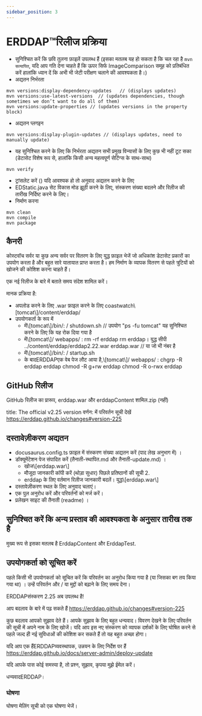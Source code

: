 ```yaml
---
sidebar_position: 3
---
```

# ERDDAP™रिलीज प्रक्रिया
* सुनिश्चित करें कि छवि तुलना फ़ाइलें उपलब्ध हैं (इसका मतलब यह हो सकता है कि चल रहा है `mvn सत्यापित`, यदि आप गति देना चाहते हैं कि ऊपर सिर्फ ImageComparison समूह को प्रतिबंधित करें हालांकि ध्यान दें कि अभी भी जेटी परीक्षण चलाने की आवश्यकता है।) 
* अद्यतन निर्भरता
```
mvn versions:display-dependency-updates   // (displays updates)
mvn versions:use-latest-versions  // (updates dependencies, though sometimes we don’t want to do all of them)
mvn versions:update-properties // (updates versions in the property block)
```
* अद्यतन प्लगइन
```
mvn versions:display-plugin-updates // (displays updates, need to manually update)
```
* यह सुनिश्चित करने के लिए कि निर्भरता अद्यतन सभी प्रमुख विन्यासों के लिए कुछ भी नहीं टूट सका (डेटासेट विशेष रूप से, हालांकि किसी अन्य महत्वपूर्ण सेटिंग्स के साथ-साथ) 
```
mvn verify
```
* ट्रांसलेट करें () यदि आवश्यक हो तो अनुवाद अद्यतन करने के लिए
* EDStatic.java सेट विकास मोड झूठी करने के लिए, संस्करण संख्या बदलने और रिलीज की तारीख निर्दिष्ट करने के लिए।
* निर्माण करना
```
mvn clean
mvn compile
mvn package
```
## कैनरी
कोस्टवॉच सर्वर या कुछ अन्य सर्वर पर वितरण के लिए युद्ध फ़ाइल भेजें जो अधिकांश डेटासेट प्रकारों का उपयोग करता है और बहुत सारे यातायात प्राप्त करता है।
हम निर्माण के व्यापक वितरण से पहले त्रुटियों को खोजने की कोशिश करना चाहते हैं।

एक नई रिलीज के बारे में बताते समय संदेश शामिल करें।

मानक प्रक्रिया है:
* अपलोड करने के लिए .war फ़ाइल करने के लिए coastwatch\\[tomcat\\]/content/erddap/
* उपयोगकर्ता के रूप में
  * में\\[tomcat\\]/bin/:
/ shutdown.sh // उपयोग "ps -fu tomcat" यह सुनिश्चित करने के लिए कि यह रोक दिया गया है
  * में\\[tomcat\\]/ webapps/ :
rm -rf erddap
rm erddap। युद्ध
सीपी ../content/erddap/erddap2.22.war erddap.war // या जो भी नंबर है
  * में\\[tomcat\\]/bin/:
/ startup.sh
  * के बादERDDAPएक वेब पेज लौट आया है,\\[tomcat\\]/ webapps/ :
chgrp -R erddap erddap
chmod -R g+rw erddap
chmod -R o-rwx erddap

## GitHub रिलीज
GitHub रिलीज का प्रारूप, erddap.war और erddapContent शामिल.zip  (नहीं) 

title: The official v2.25 version
वर्णन: में परिवर्तन सूची देखें
       https://erddap.github.io/changes#version-225
 

## दस्तावेज़ीकरण अद्यतन
* docusaurus.config.ts फ़ाइल में संस्करण संख्या अद्यतन करें (पाद लेख अनुभाग में) ।
* डॉक्यूमेंटेशन पेज संपादित करें (तैनाती-स्थापित.md और तैनाती-update.md) ।
  * खोज\\[erddap.war\\] 
  * मौजूदा जानकारी कॉपी करें (थोड़ा सुधार) पिछले प्रतिष्ठानों की सूची 2.
  * erddap के लिए वर्तमान रिलीज जानकारी बदलें। युद्ध\\[erddap.war\\]
* दस्तावेज़ीकरण स्थल के लिए अनुवाद चलाएं।
* एक पुल अनुरोध करें और परिवर्तनों को मर्ज करें।
* प्रलेखन साइट की तैनाती (readme) ।

## सुनिश्चित करें कि अन्य प्रस्ताव की आवश्यकता के अनुसार तारीख तक है
मुख्य रूप से इसका मतलब है ErddapContent और ErddapTest.

## उपयोगकर्ता को सूचित करें
पहले किसी भी उपयोगकर्ता को सूचित करें कि परिवर्तन का अनुरोध किया गया है (या जिसका बग तय किया गया था) । उन्हें परिवर्तन और / या मुद्दों को बढ़ाने के लिए समय देना।

ERDDAPसंस्करण 2.25 अब उपलब्ध है&#33;

आप बदलाव के बारे में पढ़ सकते हैं
 https://erddap.github.io/changes#version-225
 

कुछ बदलाव आपको सुझाव देते हैं। आपके सुझाव के लिए बहुत धन्यवाद। विवरण देखने के लिए परिवर्तन की सूची में अपने नाम के लिए खोजें। यदि आप इस नए संस्करण को व्यापक दर्शकों के लिए घोषित करने से पहले जल्द ही नई सुविधाओं की कोशिश कर सकते हैं तो यह बहुत अच्छा होगा।

यदि आप एक हैंERDDAPव्यवस्थापक, उन्नयन के लिए निर्देश पर हैं
 https://erddap.github.io/docs/server-admin/deploy-update
 

यदि आपके पास कोई समस्या है, तो प्रश्न, सुझाव, कृपया मुझे ईमेल करें।

धन्यवादERDDAP।

### घोषणा
घोषणा मेलिंग सूची को एक घोषणा भेजें।
